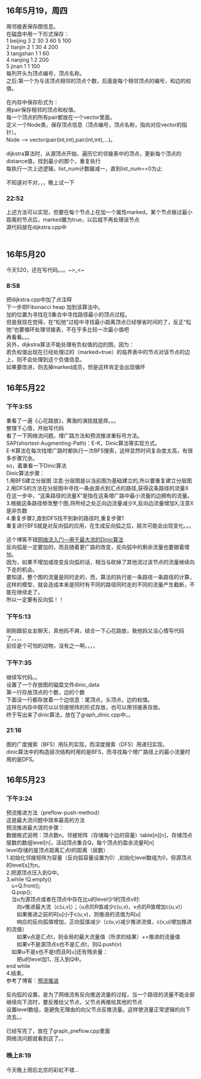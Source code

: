 <h2>16年5月19，周四</h2>
用邻接表保存图信息。<br>
在磁盘中用一下形式保存：<br>
1 beijing 3 2 30 3 60 5 100<br>
2 tianjin 2 1 30 4 200<br>
3 tangshan 1 1 60<br>
4 nanjing 1 2 200<br>
5 jinan 1 1 100<br>
每列开头为顶点编号，顶点名称。<br>
之后:第一个为与该顶点相邻的顶点个数，后面是每个相邻顶点的编号，和边的权值。<br>
<br>
在内存中保存形式为：<br>
用pair<int,int>保存相邻的顶点和权值。<br>
每一个顶点的所有pair都放在一个vector里面。<br>
定义一个Node类，保存顶点信息（顶点编号，顶点名称，指向对应vector的指针）。<br>
Node --> vector(pair(int,int),pair(int,int),...)。<br>
<br>
dijkstra算法时，从源顶点开始，遍历它的邻接表中的顶点，更新每个顶点的distance值，找到最小的那个，重复执行<br>
每执行一次上述逻辑，list_num计数器减一，直到list_num==0为止<br>
<br>
不知道对不对，，，晚上试一下<br>

<h3>22:52</h3>
上述方法可以实现，但要在每个节点上在加一个属性marked，某个节点做过最小距离的节点后，marked置为true，以后就不再处理该节点<br>
源代码放在dijkstra.cpp中<br>
<br>
<h2>16年5月20</h2>
今天520，还在写代码。。。~>_<~<br>
<h3>8:58</h3>
把dijkstra.cpp中加了点注释<br>
下一步把Fibonacci heap 加到该算法中。<br>
加的位置为寻找在S集合中寻找路径最小的顶点过程。<br>
但是我现在觉得，在“松弛”过程中寻找最小距离顶点已经够省时间的了，反正“松弛”也要循环处理邻接表，不在乎多比较一次最小值吧<br>
再看看。。。<br>
另外，dijkstra算法不能处理有负权值的边的图。因为：<br>
若负权值出现在已经处理过的（marked=true）的临界表中的节点对该节点的边上，则不会处理到这个负值信息。<br>
如果要改进，则去掉marked成员，但是这样肯定会出现循环<br>
<h2>16年5月22</h2>
<h3>下午3:55</h3>
重看了一遍《心花路放》，黄渤的演技就是屌。。。<br>
整理下心情，开始写代码<br>
看了一下网络流问题。增广路方法和预流推进重标号方法。<br>
SAP(shortest-Augmenting-Path)：E-K，Dinic算法等实现方式。<br>
E-K算法在每次找增广路时都执行一次BFS搜索，这样显然时间复杂度太高，有很多步骤冗余。<br>
so，着重看一下Dinic算法<br>
Dinic算法步骤：<br>
1.用BFS建立分层图  注意:分层图是以当前图为基础建立的,所以要重复建立分层图<br>
2.用DFS的方法在分层图中寻找一条由源点到汇点的路径,获得这条路径的流量X<br>
在这一步中，“这条路径的流量X”是指在这条增广路中最小流量的边拥有的流量。<br>
3.根据这条路径修改整个图,将所经之处正向边流量减少X,反向边流量增加X,注意X是非负数<br>
4.重复步骤2,直到DFS找不到新的路径时,重复步骤1<br>
重复进行BFS就是对反向弧的应用，在生成反向弧之后，层次可能会出现变化。。。<br><br>
这个博客不错<a href="https://comzyh.com/blog/archives/568/">网络流入门—用于最大流的Dinic算法</a><br>
反向弧是一定要加的，而且随着更广路的改变，反向弧中的剩余流量也要跟着增加。<br>
因为，如果不增加或改变反向弧的话，相当与砍掉了其他流过该节点的流量继续向下走的机会。<br>
要知道，整个图的流量是同时走的，而，算法的执行是一条路径一条路径的计算，<br>这样的模型，就会造成本来是同时有不同的路径同时走的不同的流量产生截断，不能在继续走了。<br>所以一定要有反向弧！！<br>
<h3>下午5:13</h3>
刚刚跟前女友聊天，真他妈不爽，结合一下心花路放，我他妈又没心情写代码了，，，，<br>
前任是个可怕的动物，没有之一啊，，，，<br>
<h3>下午7:35</h3>
继续写代码。。<br>
设置了一个存放图的磁盘文件dinic_data<br>
第一行存放顶点的个数，边的个数<br>
下面没一行都存放着一个边信息：尾顶点，头顶点，边的权值。<br>
这样在内存中既可以以邻接矩阵的形式存放，也可以用邻接表存放。<br>
终于写出来了dinic算法，放在了graph_dinic.cpp中。。<br>
<h3>21:16</h3>
图的广度搜索（BFS）用队列实现，而深度搜索（DFS）用递归实现。<br>
dinic算法中的构造层次结构时用的是BFS，而寻找每个增广路径上的最小流量时用的是DFS。<br>
<h2>16年5月23</h2>
<h3>下午3:24</h3>
预流推进方法（preflow-push-method）<br>
这是最大流问题中效率最高的方法<br>
预流推进最大流的步骤：<br>
数据格式说明：顶点数n，邻接矩阵（存储每个边的容量）table[n][n]，存储顶点层数的数组level[n]，活动顶点集合Q，每个顶点的盈余流量R[n]<br>
level存储的是顶点距离汇点t的距离（层数）<br>
1.初始化邻接矩阵为容量（反向弧容量设置为0）,初始化level数组为0，但源顶点的level[s]为n。<br>
2.把源顶点压入到Q中。<br>
3.while !Q.empty()<br>
&emsp;u=Q.front();<br>
&emsp;Q.pop();<br>
&emsp;当u为源顶点或者在顶点中存在比u的level少1的顶点v时:<br>
&emsp;&emsp;向v推进最大流（c(u,v)）；（u点的R值减少c(u,v)，v点的R值增加c(u,v)）<br>
&emsp;&emsp;如果推进之前的R[u]小于c(u,v)，则推进的流值为R[u]<br>
&emsp;&emsp;响应的反向弧值增加，正向弧值减少（c(u,v)减少推进流值，c(v,u)增加推进的流值）<br>
&emsp;&emsp;如果v点是汇点t，则全局的最大流量值（所求的结果）+=推进的流量值<br>
&emsp;&emsp;如果v不是源顶点s也不是汇点t，则Q.push(v)<br>
&emsp;如果u不是s也不是t而且R[u]还有残余量：<br>
&emsp;&emsp;把u的level加1，压入到Q中。<br>
  end while<br>
4.结束。<br>
参考了博客：<a href="http://www.voidcn.com/blog/cymxyym/article/p-3614436.html">预流推进</a><br>
<br>
反向弧的设置，是为了网络流有反向推送流量的过程，当一个路径的流量不能全部继续向下流时，要反推给父节点，父节点再推给其他的节点<br>
设置level数组，是避免无理由的向父节点反推流量。这样使流量正常逻辑的向下流去。。<br>
<br>
已经写完了，放在了graph_preflow.cpp里面<br>
网络流问题就看到这了。。<br>
<h3>晚上8:19</h3>
今天晚上雨后北京的彩虹不错...<br>
